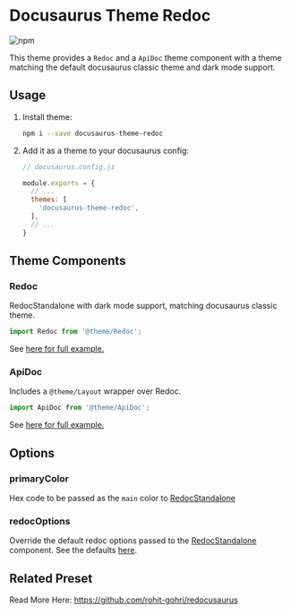 # Docusaurus Theme Redoc

![npm](https://img.shields.io/npm/v/docusaurus-theme-redoc?style=flat-square)

This theme provides a `Redoc` and a `ApiDoc` theme component with a theme matching the default docusaurus classic theme and dark mode support.

## Usage

1. Install theme:

    ```sh
    npm i --save docusaurus-theme-redoc
    ```

1. Add it as a theme to your docusaurus config:

    ```js
    // docusaurus.config.js

    module.exports = {
      // ...
      themes: [
        'docusaurus-theme-redoc',
      ],
      // ...
    }
    ```

## Theme Components

### Redoc

RedocStandalone with dark mode support, matching docusaurus classic theme.

  ```js
  import Redoc from '@theme/Redoc';
  ```

See [here for full example.](https://github.com/rohit-gohri/redocusaurus/tree/main/example/src/pages/custom-layout/index.js)

### ApiDoc

  Includes a `@theme/Layout` wrapper over Redoc.

  ```js
  import ApiDoc from '@theme/ApiDoc';
  ```

See [here for full example.](https://github.com/rohit-gohri/redocusaurus/tree/main/example/src/pages/custom-page/index.js)

## Options

### primaryColor

Hex code to be passed as the `main` color to [RedocStandalone](https://github.com/redocly/redoc#usage-as-a-react-component)

### redocOptions

Override the default redoc options passed to the [RedocStandalone](https://github.com/redocly/redoc#usage-as-a-react-component) component.
See the defaults [here](https://github.com/rohit-gohri/redocusaurus/blob/main/packages/docusaurus-theme-redoc/src/theme/Redoc/Redoc.tsx#L101-L108).



## Related Preset

Read More Here: <https://github.com/rohit-gohri/redocusaurus>
